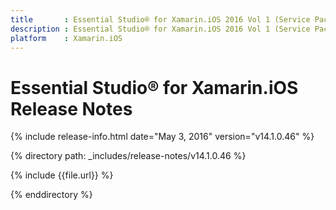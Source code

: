 ```yaml
---
title       : Essential Studio® for Xamarin.iOS 2016 Vol 1 (Service Pack 1)Release Notes
description : Essential Studio® for Xamarin.iOS 2016 Vol 1 (Service Pack 1)Release Notes
platform    : Xamarin.iOS
---
```


# Essential Studio® for Xamarin.iOS Release Notes

{% include release-info.html date="May 3, 2016" version="v14.1.0.46" %} 

{% directory path: _includes/release-notes/v14.1.0.46 %}

{% include {{file.url}} %}

{% enddirectory %}